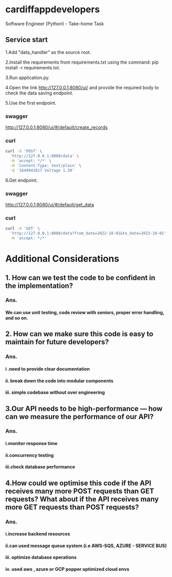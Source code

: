 # cardiffappdevelopers
Software Engineer (Python) - Take-home Task

## Service start

1.Add "data_handler" as the source root.

2.Install the requirements from requirements.txt using the command: pip install -r requirements.txt.

3.Run application.py.

4.Open the link http://127.0.0.1:8080/ui/ and provide the required body to check the data saving endpoint.

5.Use the first endpoint.
### swagger
http://127.0.0.1:8080/ui/#/default/create_records
### curl
```bash
curl -X 'POST' \
  'http://127.0.0.1:8080/data' \
  -H 'accept: */*' \
  -H 'Content-Type: text/plain' \
  -d '1649941817 Voltage 1.39'

  ```
6.Get endpoint.
### swagger
http://127.0.0.1:8080/ui/#/default/get_data

### curl
```bash
curl -X 'GET' \
  'http://127.0.0.1:8080/data?from_date=2022-10-01&to_date=2023-10-01' \
  -H 'accept: */*'
```
# Additional Considerations
## 1. How can we test the code to be confident in the implementation?
### Ans.
#### We can use unit testing, code review with seniors, proper error handling, and so on.

## 2. How can we make sure this code is easy to maintain for future developers?
### Ans.
#### i .need to provide clear documentation 
#### ii. break down the code into modular components
#### iii. simple codebase without over engineering

## 3.Our API needs to be high-performance — how can we measure the performance of our API?
### Ans.
#### i.monitor response time 
#### ii.concurrency testing
#### iii.check database performance

## 4.How could we optimise this code if the API receives many more POST requests than GET requests? What about if the API receives many more GET requests than POST requests?
### Ans.
#### i.increase backend resources
#### ii.can used message queue system (i.e AWS-SQS, AZURE - SERVICE BUS)
#### iii. optimize database operations
#### iv. used aws , azure or GCP popper optimized cloud envs
